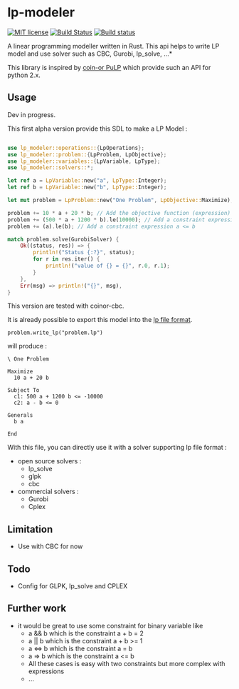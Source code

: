 # lp-modeler
[![MIT license](http://img.shields.io/badge/license-MIT-brightgreen.svg)](http://opensource.org/licenses/MIT)
[![Build Status](https://travis-ci.org/jcavat/rust-lp-modeler.svg?branch=master)](https://travis-ci.org/jcavat/rust-lp-modeler)
[![Build status](https://ci.appveyor.com/api/projects/status/5i63bu7rn3m5d4l3?svg=true)](https://ci.appveyor.com/project/jcavat/rust-lp-modeler)

A linear programming modeller written in Rust. This api helps to write LP model and 
use solver such as CBC, Gurobi, lp\_solve, ...*

This library is inspired by [coin-or PuLP](http://www.coin-or.org/PuLP/ "Coin-Or PuLP website") which provide
such an API for python 2.x.

## Usage
Dev in progress.


This first alpha version provide this SDL to make a LP Model :
```rust

use lp_modeler::operations::{LpOperations};
use lp_modeler::problem::{LpProblem, LpObjective};
use lp_modeler::variables::{LpVariable, LpType};
use lp_modeler::solvers::*;

let ref a = LpVariable::new("a", LpType::Integer);
let ref b = LpVariable::new("b", LpType::Integer);

let mut problem = LpProblem::new("One Problem", LpObjective::Maximize);

problem += 10 * a + 20 * b; // Add the objective function (expression)
problem += (500 * a + 1200 * b).le(10000); // Add a constraint expression . 500a + 1200b <= 10000
problem += (a).le(b); // Add a constraint expression a <= b

match problem.solve(GurobiSolver) {
    Ok((status, res)) => {
        println!("Status {:?}", status);
        for r in res.iter() {
            println!("value of {} = {}", r.0, r.1);
        }
    },
    Err(msg) => println!("{}", msg),
}

```

This version are tested with coinor-cbc.

It is already possible to export this model 
into the [lp file format](https://www.gurobi.com/documentation/6.5/refman/lp_format.html "lp file format on Gurobi website"). 
```
problem.write_lp("problem.lp") 
```

will produce :

```
\ One Problem

Maximize
  10 a + 20 b

Subject To
  c1: 500 a + 1200 b <= -10000
  c2: a - b <= 0

Generals
  b a 

End
```

With this file, you can directly use it 
with a solver supporting lp file format :
* open source solvers :
    * lp_solve
    * glpk
    * cbc
* commercial solvers :
    * Gurobi
    * Cplex
    
## Limitation
* Use with CBC for now

## Todo
* Config for GLPK, lp_solve and CPLEX

## Further work
* it would be great to use some constraint for binary variable like 
    * a && b which is the constraint a + b = 2
    * a || b which is the constraint a + b >= 1
    * a <=> b which is the constraint a = b
    * a => b which is the constraint a <= b
    * All these cases is easy with two constraints but more complex with expressions
    * ...

